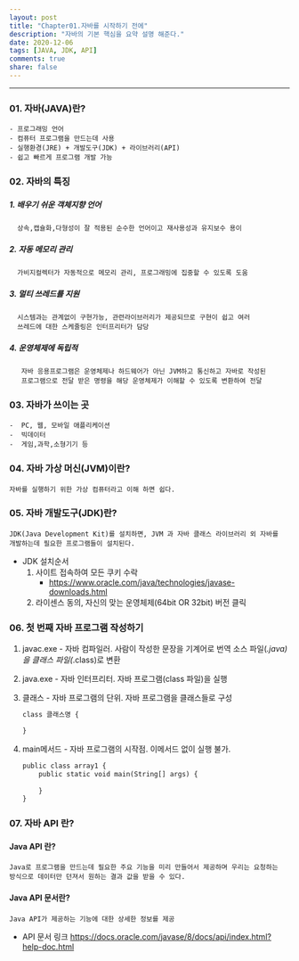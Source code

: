 ```yaml
---
layout: post
title: "Chapter01.자바를 시작하기 전에"
description: "자바의 기본 핵심을 요약 설명 해준다."
date: 2020-12-06
tags: [JAVA, JDK, API]
comments: true
share: false
---
```


---

### 01. 자바(JAVA)란?


    - 프로그래밍 언어
    - 컴퓨터 프로그램을 만드는데 사용
    - 실행환경(JRE) + 개발도구(JDK) + 라이브러리(API)
    - 쉽고 빠르게 프로그램 개발 가능


### 02. 자바의 특징


  ##### 1. 배우기 쉬운 객체지향 언어
      상속,캡슐화,다형성이 잘 적용된 순수한 언어이고 재사용성과 유지보수 용이
  ##### 2. 자동 메모리 관리
      가비지컬렉터가 자동적으로 메모리 관리, 프로그래밍에 집중할 수 있도록 도움 
  ##### 3. 멀티 쓰레드를 지원
      시스템과는 관계없이 구현가능, 관련라이브러리가 제공되므로 구현이 쉽고 여러 
      쓰레드에 대한 스케줄링은 인터프리터가 담당
  ##### 4. 운영체제에 독립적
       자바 응용프로그램은 운영체제나 하드웨어가 아닌 JVM하고 통신하고 자바로 작성된 
       프로그램으로 전달 받은 명령을 해당 운영체제가 이해할 수 있도록 변환하여 전달


### 03. 자바가 쓰이는 곳
    -  PC, 웹, 모바일 애플리케이션
    -  빅데이터
    -  게임,과학,소형기기 등


### 04. 자바 가상 머신(JVM)이란?
    자바를 실행하기 위한 가상 컴퓨터라고 이해 하면 쉽다.


### 05. 자바 개발도구(JDK)란?
    JDK(Java Development Kit)를 설치하면, JVM 과 자바 클래스 라이브러리 외 자바를 
    개발하는데 필요한 프로그램들이 설치된다. 


- JDK 설치순서
    1. 사이트 접속하여 모든 쿠키 수락
        - https://www.oracle.com/java/technologies/javase-downloads.html
    2. 라이센스 동의, 자신의 맞는 운영체제(64bit OR 32bit) 버전 클릭


### 06. 첫 번째 자바 프로그램 작성하기
1. javac.exe - 자바 컴파일러. 사람이 작성한 문장을 기계어로 번역 소스 파일(*.java) 을 클래스 파일(*.class)로 변환
2. java.exe - 자바 인터프리터. 자바 프로그램(class 파일)을  실행
3. 클래스 - 자바 프로그램의 단위. 자바 프로그램을 클래스들로 구성
    
    ```css
    class 클래스명 {

    }
    ```
4. main메서드 - 자바 프로그램의 시작점. 이메서드 없이 실행 불가.
    ```css
    public class array1 {
        public static void main(String[] args) {
        
        }
    }
     ```



### 07. 자바 API 란?

 ####  Java API 란?
    Java로 프로그램을 만드는데 필요한 주요 기능을 미리 만들어서 제공하며 우리는 요청하는
    방식으로 데이터만 던져서 원하는 결과 값을 받을 수 있다.


 ####  Java API 문서란?  
    Java API가 제공하는 기능에 대한 상세한 정보를 제공

- API 문서 링크
   https://docs.oracle.com/javase/8/docs/api/index.html?help-doc.html
 

